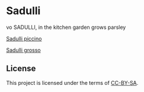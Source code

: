 # Sadulli
vo SADULLI, in the kitchen garden grows parsley

[Sadulli piccino](https://a360.co/2OxvigG)

[Sadulli grosso](https://a360.co/2OwM1k0)

## License

This project is licensed under the terms of [CC-BY-SA](https://creativecommons.org/licenses/by-sa/3.0/).